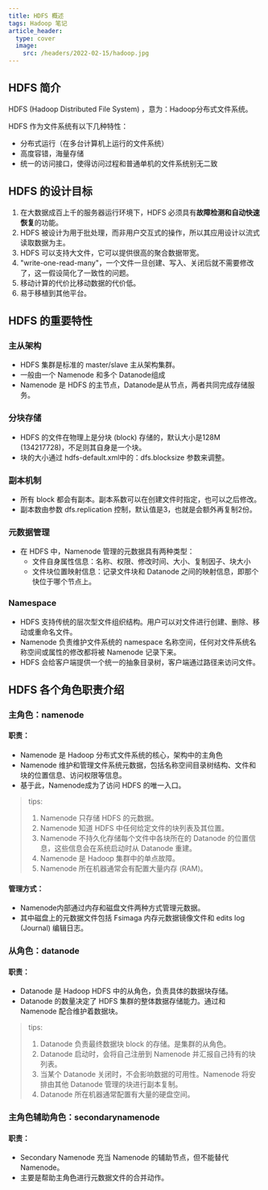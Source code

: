 ```yaml
---
title: HDFS 概述
tags: Hadoop 笔记
article_header:
  type: cover
  image:
    src: /headers/2022-02-15/hadoop.jpg
---
```


## HDFS 简介

HDFS (Hadoop Distributed File System) ，意为：Hadoop分布式文件系统。

HDFS 作为文件系统有以下几种特性：

- 分布式运行（在多台计算机上运行的文件系统）
- 高度容错，海量存储
- 统一的访问接口，使得访问过程和普通单机的文件系统别无二致

## HDFS 的设计目标

1. 在大数据成百上千的服务器运行环境下，HDFS 必须具有**故障检测和自动快速恢复**的功能。
2. HDFS 被设计为用于批处理，而非用户交互式的操作，所以其应用设计以流式读取数据为主。
3. HDFS 可以支持大文件，它可以提供很高的聚合数据带宽。
4. "write-one-read-many"，一个文件一旦创建、写入、关闭后就不需要修改了，这一假设简化了一致性的问题。
5. 移动计算的代价比移动数据的代价低。
6. 易于移植到其他平台。

## HDFS 的重要特性

### 主从架构

- HDFS 集群是标准的 master/slave 主从架构集群。
- 一般由一个 Namenode 和多个 Datanode组成
- Namenode 是 HDFS 的主节点，Datanode是从节点，两者共同完成存储服务。

### 分块存储

- HDFS 的文件在物理上是分块 (block) 存储的，默认大小是128M (134217728)，不足则其自身是一个块。
- 块的大小通过 hdfs-default.xml中的：dfs.blocksize 参数来调整。

### 副本机制

- 所有 block 都会有副本。副本系数可以在创建文件时指定，也可以之后修改。
- 副本数由参数 dfs.replication 控制，默认值是3，也就是会额外再复制2份。

### 元数据管理

- 在 HDFS 中，Namenode 管理的元数据具有两种类型：
  - 文件自身属性信息：名称、权限、修改时间、大小、复制因子、块大小
  - 文件块位置映射信息：记录文件块和 Datanode 之间的映射信息，即那个快位于哪个节点上。

### Namespace

- HDFS 支持传统的层次型文件组织结构。用户可以对文件进行创建、删除、移动或重命名文件。
- Namenode 负责维护文件系统的 namespace 名称空间，任何对文件系统名称空间或属性的修改都将被 Namenode 记录下来。
- HDFS 会给客户端提供一个统一的抽象目录树，客户端通过路径来访问文件。

## HDFS 各个角色职责介绍

### 主角色：namenode

#### 职责：

- Namenode 是 Hadoop 分布式文件系统的核心，架构中的主角色
- Namenode 维护和管理文件系统元数据，包括名称空间目录树结构、文件和块的位置信息、访问权限等信息。
- 基于此，Namenode成为了访问 HDFS 的唯一入口。

> tips:
>
> 1. Namenode 只存储 HDFS 的元数据。
> 2. Namenode 知道 HDFS 中任何给定文件的块列表及其位置。
> 3. Namenode 不持久化存储每个文件中各块所在的 Datanode 的位置信息，这些信息会在系统启动时从 Datanode 重建。
> 4. Namenode 是 Hadoop 集群中的单点故障。
> 5. Namenode 所在机器通常会有配置大量内存 (RAM)。

#### 管理方式：

- Namenode内部通过内存和磁盘文件两种方式管理元数据。
- 其中磁盘上的元数据文件包括 Fsimaga 内存元数据镜像文件和 edits log (Journal) 编辑日志。

### 从角色：datanode

#### 职责：

- Datanode 是 Hadoop HDFS 中的从角色，负责具体的数据块存储。
- Datanode 的数量决定了 HDFS 集群的整体数据存储能力。通过和 Namenode 配合维护着数据块。

>  tips:
>
> 1. Datanode 负责最终数据块 block 的存储。是集群的从角色。
> 2. Datanode 启动时，会将自己注册到 Namenode 并汇报自己持有的块列表。
> 3. 当某个 Datanode 关闭时，不会影响数据的可用性。Namenode 将安排由其他 Datanode 管理的块进行副本复制。
> 4. Datanode 所在机器通常配置有大量的硬盘空间。

### 主角色辅助角色：secondarynamenode

#### 职责：

- Secondary Namenode 充当 Namenode 的辅助节点，但不能替代 Namenode。
- 主要是帮助主角色进行元数据文件的合并动作。